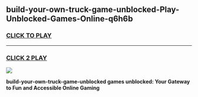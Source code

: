
## build-your-own-truck-game-unblocked-Play-Unblocked-Games-Online-q6h6b
<h3>
<a href="https://premium76.site?title=build-your-own-truck-game-unblocked&ref=24A">CLICK TO PLAY</a></h3>
<hr>

<h3>
<a href="https://premium76.site?title=build-your-own-truck-game-unblocked&ref=24A">CLICK 2 PLAY</a>
  
</h3>

<a href="https://premium76.site?title=build-your-own-truck-game-unblocked&ref=24A"><img src="https://clearcache.store/games.png"></a>


**build-your-own-truck-game-unblocked games unblocked: Your Gateway to Fun and Accessible Online Gaming**
